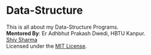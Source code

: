 # Data-Structure
This is all about my Data-Structure Programs. <br>
**Mentored By**: Er Adhbhut Prakash Dwedi, HBTU Kanpur. <br>
[Shiv Sharma](https://Shiv-sharma-111.github.io) <br>
Licensed under the [MIT License](LICENSE).
